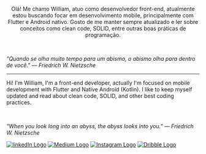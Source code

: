 <p align="left" style="text-align: center;">
Olá! Me chamo William, atuo como desenvolvedor front-end, atualmente estou buscando focar em desenvolvimento mobile, principalmente com Flutter e Android nativo. Gosto de me manter sempre atualizado e ler sobre conceitos como clean code, SOLID, entre outras boas práticas de programação.</p>

<br>

<i>"Quando se olha muito tempo para um abismo, o abismo olha para dentro de você." ― Friedrich W. Nietzsche</i>

---

Hi! I'm William, I'm a front-end developer, actually I'm focused on mobile development with Flutter and Native Android (Kotlin). I like to keep myself updated and read about clean code, SOLID, and other best coding practices.

<br>

<i>"When you look long into an abyss, the abyss looks into you." ― Friedrich W. Nietzsche</i>

<a href="https://www.linkedin.com/in/amaral-william/"><img src="https://img.shields.io/badge/linkedin-%230077B5.svg?&style=for-the-badge&logo=linkedin&logoColor=white" alt="linkedIn Logo"/></a>
<a href="https://medium.com/@willAmaral"><img src="https://img.shields.io/badge/Medium-12100E?style=for-the-badge&logo=medium&logoColor=white" alt="Medium Logo"/></a>
<a href="https://www.instagram.com/wiidev/"><img src="https://img.shields.io/badge/Instagram-E4405F?style=for-the-badge&logo=instagram&logoColor=white" alt="Instagram Logo"/></a>
<a href="https://dribbble.com/will_ac/shots"><img src="https://img.shields.io/badge/Dribbble-EA4C89?style=for-the-badge&logo=dribbble&logoColor=white" alt="Dribble Logo"/></a>
